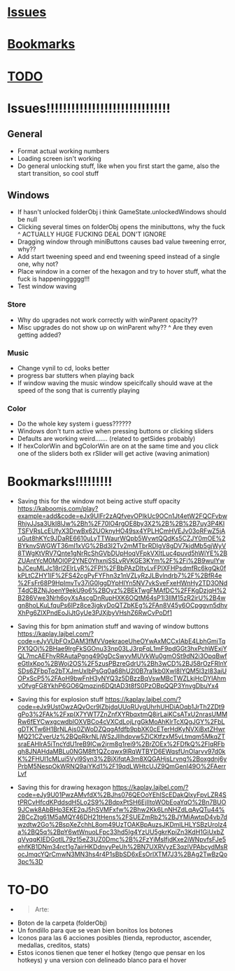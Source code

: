 # [Issues](#issues)
# [Bookmarks](#bookmarks)
# [TODO](#to-do)

# Issues!!!!!!!!!!!!!!!!!!!!!!!!!!!!!!
## General
- Format actual working numbers
- Loading screen isn't working
- Do general unlocking stuff, like when you first start the game, also the start transition, so cool stuff
## Windows
- If hasn't unlocked folderObj i think GameState.unlockedWindows should be null
- Clicking several times on folderObj opens the minibuttons, why the fuck
^ ACTUALLY HUGE FUCKING DEAL DON'T IGNORE
- Dragging window through miniButtons causes bad value tweening error, why??
- Add start tweening speed and end tweening speed instead of a single one, why not?
- Place window in a corner of the hexagon and try to hover stuff, what the fuck is happeninggggg!!!
- Test window waving
### Store
- Why do upgrades not work correctly with winParent opacity?? 
- Misc upgrades do not show up on winParent why??
^ Are they even getting added?
### Music
- Change vynil to cd, looks better
- progress bar stutters when playing back
- If window waving the music window speicifcally should wave at the speed of the song that is currently playing
### Color
- Do the whole key system i guess??????
- Windows don't turn active when pressing buttons or clicking sliders
- Defaults are working weird....... (related to getSides probably)
- If hexColorWin and bgColorWin are on at the same time and you click one of the sliders both ex rSlider will get active (waving animation)

# Bookmarks!!!!!!!!!
- Saving this for the window not being active stuff opacity
https://kaboomjs.com/play?example=add&code=eJx9UlFr2zAQfvevOPIkUc9OCn1Jt4etW2FQCFvbwRhjyJJsa3UkI8lJw%2Bh%2F70lO4rgOE8by3X2%2B%2B%2B7uy3P4KITSFVRsLcEUfyX3DrwBx62UOknyHO49sx4YPLHCmHVEJv03oRFwZ5jAuGut8hKYc9JDaRE6610uLyTTWaurWQpb5WvwtQQdKs5CZJY0mOE%2BYknvSWGWT36mI1xVG%2Bd3I2Tv2mMTbrRDIgV8gDV7kjdMb5gjWyV8TWgKtVRV7Qnte1gNrRcShGVbDUpHoqVFpkVXltLuc4puvd5hWiYE%2BZUAntYcM0MOl0P2YNE0YhxnjSSLvRVKGE3KYm%2F%2Fi%2B9wulYwbJCeuMLJc18rl2ElrLyR%2FPI%2FBbPAzDItyLvFPIXFHPsdmfRc6kgQk0fkPLtCZHY1IF%2FS42cgPyFYFhn3z1nVZLyRzJLBvlndrb7%2F%2BfR4e%2FsFr68P9HpImvTv37iG0lggDYpHIYn5NV7vkSveFxeHWnHy2TD3ONdT4dCBZNjJoenY9ekU9o6%2BOyz%2BEkTwgFMAfDC%2FFKgDzjqH%2B286Vwe3Nrh6oyXsAscgDnRupHXK6OQtM64sP1l3IIM15zR2irU%2B4wgn8hoLKuLfquPs6IPz8ce3jgkyDoQTZbKEg%2FAn8V45y6OCpggvn5dhvXhPg6ZlXPndEoJiJtGyUe3PJXjbyVHshZ6RwCvPoDf1

- Saving this for bpm animation stuff and waving of window buttons
https://kaplay.lajbel.com/?code=eJyVUbFOxDAM3fMVVqekraoeUheOYwAxMCCxIAbE4LbhGmiTqPX1QOj%2BHae9IrgFkSGOnu33np03LJ3rpFqL1mF9pdGGt3hxPchWExjYQL7mcAEFhyRRAutaPgng490gDcSwyvMUVkWu0gmOSt9dN2i3OpqBwfeGtIxKpo%2BWoj2OS%2F5zusPBzreGdrU%2Bh3wCD%2BJ58rOzFRlnYSDs6ZFbpTq2bTXJmUxlbPsGq0a68hU2l0B7ra1kb0Xwl8IYQM5l3zI83aiUOPxScP5%2FAoH9bwFnH3yNYQ3z5DBzzBqVswMBcTWZLkjHcDYlAhmvOfvgFG8YkhP6GO6Qmqzin6DQtAD3t8fS0PzOBpQQP3YnvgDbuYx4

- Saving this for explosion stuff
https://kaplay.lajbel.com/?code=eJx9UstOwzAQvOcr9lZbjdqUUoRUygUhrhUHDiAOqb1JrTh2ZDt9gPo3%2FAk%2FxpIX7YWT7ZnZnfXYRbqxtmQ8irLaiKCsATxU2nrasUMMRw6fEYCwxgcwdblOXVBCo4cVXCdLojLrgGkMoAhKlrTcXQgJGY%2FbLgDTKTw6H1BrNLAjs0ZWoDZQqgAfdfb9pbXK0cETerHdKyNVXiBxtZHwrMQ21CZverUz%2BQpRkrNLjWSzJIlhdpvw5ZlCKtfzxM5vLtmqm5MkqZTsraEAHIrA5iTncYdU1reB9ICw2jrm8g1rei9%2BrZOEx%2FDfkQ%2FlqRFbqh8JNAHdaMBLu0NGM8ft1QZcqwx9lRqWTBYD6EWqsfUnOIarvv97d0kK%2FHUI1cMLui5Vyl9Syn3%2BjXifqtA3m8XQGAHjsLrvng%2Boxgdnj6yPrbM5NespOkWRNQ9aiYKd1%2F19qdLWHtcUJZ9QmGenI49O%2FAerrLvf

- Saving this for drawing hexagon
https://kaplay.lajbel.com/?code=eJy9U01PwzAMvfdX%2BJhs076QEOoYEhIScEDakQlxyFpvLZR4StPRCvHfcdKPddsdH5Lo2S9%2BdpxPtSH6EjIItoWObEoaYqO%2Bn7BUO9JCwk8AbBHp3EKE2qJ5hSVMFxfw%2Bhw2Kk6LnNHZdLqAyQTu44%2BCcZtg61M5aMQY46DH21tHens%2FSUEZmRb2%2BJYMiAwtpD4vb7dwzdtw2Go%2BspXeZchhL8om49UzTOAKBpAuzsJKDmlLHLYSBzUrolz4a%2BQ5q%2BpY6wtWnuoLFpc33hd5Ig4YzUU5gkrKpiZn3KdH1GiUxbZqVyqqKIEDGotlL79z15eZ3UZ0Dmc%2B%2FzYjMsIfjdKxe2iWNpvfsFJe5ehfKB1DNm34rct1g7airHKDdnyyPeUh%2BN7UXRVyzE3qzlVPAbcydMsRocJmqcYQrCmwN3MN3hs4r4P1sBbSD6xEsOrlXTM7J3%2BAg2TwBzQo3pc%3D

# TO-DO
- > Arte: 
- Boton de la carpeta (folderObj)
- Un fondillo para que se vean bien bonitos los botones
- Iconos para las 6 acciones posibles (tienda, reproductor, ascender, medallas, creditos, stats)
- Estos iconos tienen que tener el hotkey (tengo que pensar en los hotkeys) y una version con delineado blanco para el hover
